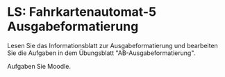 # LS: Fahrkartenautomat-5 Ausgabeformatierung
Lesen Sie das Informationsblatt zur Ausgabeformatierung und bearbeiten Sie die Aufgaben in dem Übungsblatt "AB-Ausgabeformatierung". 

Aufgaben Sie Moodle.